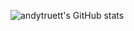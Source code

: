 ![andytruett's GitHub stats](https://github-readme-stats.vercel.app/api?username=andytruett&show_icons=true&theme=gruvbox)
